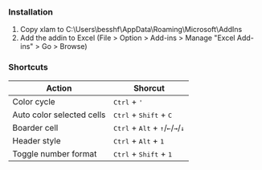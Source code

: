 ### Installation

1) Copy xlam to C:\Users\besshf\AppData\Roaming\Microsoft\AddIns
2) Add the addin to Excel (File > Option > Add-ins > Manage "Excel Add-ins" > Go > Browse)

### Shortcuts

Action | Shorcut
-------|--------
Color cycle | <kbd>Ctrl</kbd> + <kbd>'</kbd>
Auto color selected cells | <kbd>Ctrl</kbd> + <kbd>Shift</kbd> + <kbd>C</kbd>
Boarder cell | <kbd>Ctrl</kbd> + <kbd>Alt</kbd> + <kbd>↑</kbd>/<kbd>←</kbd>/<kbd>→</kbd>/<kbd>↓</kbd>
Header style | <kbd>Ctrl</kbd> + <kbd>Alt</kbd> + <kbd>1</kbd>
Toggle number format | <kbd>Ctrl</kbd> + <kbd>Shift</kbd> + <kbd>1</kbd>
